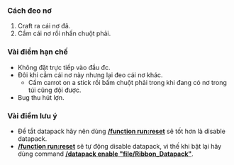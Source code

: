### Cách đeo nơ

1. Craft ra cái nơ đã.
2. Cầm cái nơ rồi nhấn chuột phải.


### Vài điểm hạn chế

+ Không đặt trực tiếp vào đầu đc.
+ Đôi khi cầm cái nơ này nhưng lại đeo cái nơ khác.
  + Cầm carrot on a stick rồi bấm chuột phải trong khi đang có nơ trong túi cũng đội được.
+ Bug thu hút lợn.


### Vài điểm lưu ý

+ Để tắt datapack hãy nên dùng <ins>**/function run:reset**</ins> sẽ tốt hơn là disable datapack.
+ <ins>**/function run:reset**</ins> sẽ tự động disable datapack, vì thế khi bật lại hãy dùng command <ins>**/datapack enable "file/Ribbon_Datapack"**</ins>.
